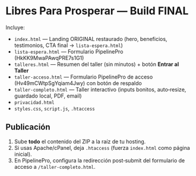 # Libres Para Prosperar — Build FINAL

Incluye:
- `index.html` — Landing ORIGINAL restaurado (hero, beneficios, testimonios, CTA final → `lista-espera.html`)
- `lista-espera.html` — Formulario PipelinePro (HkKK9MwaPAwqPRE7s1G1)
- `talleres.html` — Resumen del taller (sin minutos) + botón **Entrar al Taller**
- `taller-acceso.html` — Formulario PipelinePro de acceso (Hv49mCWtpSgYqiam4Jwy) con botón de respaldo
- `taller-completo.html` — Taller interactivo (inputs bonitos, auto‑resize, guardado local, PDF, email)
- `privacidad.html`
- `styles.css`, `script.js`, `.htaccess`

## Publicación
1. Sube **todo** el contenido del ZIP a la raíz de tu hosting.
2. Si usas Apache/cPanel, deja `.htaccess` (fuerza `index.html` como página inicial).
3. En PipelinePro, configura la redirección post‑submit del formulario de acceso a `/taller-completo.html`.

